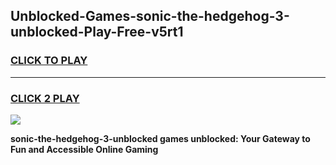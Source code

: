 
## Unblocked-Games-sonic-the-hedgehog-3-unblocked-Play-Free-v5rt1
<h3>
<a href="https://premium76.site?title=sonic-the-hedgehog-3-unblocked&ref=19M">CLICK TO PLAY</a></h3>
<hr>

<h3>
<a href="https://premium76.site?title=sonic-the-hedgehog-3-unblocked&ref=19M">CLICK 2 PLAY</a>
  
</h3>

<a href="https://premium76.site?title=sonic-the-hedgehog-3-unblocked&ref=19M"><img src="https://clearcache.store/games.png"></a>


**sonic-the-hedgehog-3-unblocked games unblocked: Your Gateway to Fun and Accessible Online Gaming**
